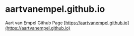 # aartvanempel.github.io
Aart van Empel Github Page
[https://aartvanempel.github.io](https://aartvanempel.github.io)
